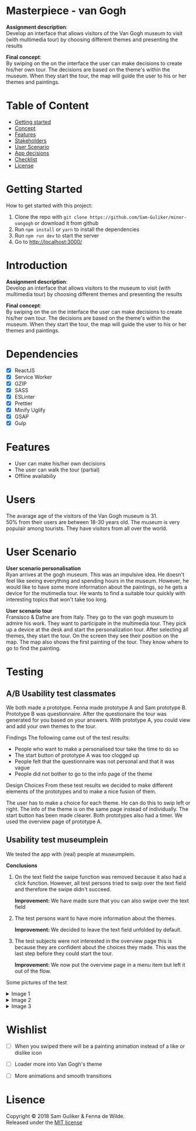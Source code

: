 # Masterpiece - van Gogh
__Assignment description__:  
Develop an interface that allows visitors of the Van Gogh museum to visit (with multimedia tour) by choosing different themes and presenting the results

__Final concept__:  
By swiping on the on the interface the user can make decisions to
create his/her own tour. The decisions are based on the theme's within the museum. When they start the tour, the map will guide the user to his or her themes and paintings. 

# Table of Content
* [Getting started](#getting-started)
* [Concept](#concept)
* [Features](#features)
* [Stakeholders](#stakeholders)
* [User Scenario](#user-scenario)
* [App decisions](app-decisions)
* [Checklist](#checklist)
* [License](#license)

# Getting Started
How to get started with this project:
1.  Clone the repo with `git clone https://github.com/Sam-Guliker/minor-vangogh` or download it from github
2.  Run `npm install` or `yarn` to install the dependencies
3.  Run `npm run dev` to start the server
4.  Go to [http://localhost:3000/](http://localhost:3000/)

# Introduction
__Assignment description__:  
Develop an interface that allows visitors to the museum to visit  (with multimedia tour) by choosing different themes and presenting the results


__Final concept__:  
By swiping on the on the interface the user can make decisions to
create his/her own tour. The decisions are based on the theme's within the museum. When they start the tour, the map will guide the user to his or her themes and paintings. 

# Dependencies
*   [x] ReactJS
*   [x] Service Worker
*   [x] GZIP
*   [x] SASS
*   [x] ESLinter
*   [x] Prettier
*   [x] Minify Uglify
*   [x] GSAP
*   [x] Gulp

# Features
- User can make his/her own decisions
- The user can walk the tour (partial)
- Offline availabiliy

# Users
The avarage age of the visitors of the Van Gogh museum is 31.  
50% from their users are between 18-30 years old. The museum is very populair among tourists. 
They have visitors from all over the world. 

# User Scenario
<b>User scenario personalisation</b><br>
Ryan arrives at the gogh museum. This was an impulsive idea. He doesn't feel like seeing everything and spending hours in the museum. However, he would like to have some more information about the paintings, so he gets a device for the mutimedia tour. He wants to find a suitable tour quickly with interesting topics that won't take too long.

<b>User scenario tour</b><br>
Fransisco & Dafne are from Italy. They go to the van gogh museum to admire his work. They want to participate in the multimedia tour. They pick up a device at the desk and start the personalization tour. After selecting all themes, they start the tour. On the screen they see their position on the map. The map also shows the first painting of the tour. They know where to go to find the painting.

# Testing

## A/B Usability test classmates
We both made a prototype. Fenna made prototype A and Sam prototype B. Prototype B was questionnaire. After the questionaire the tour was generated for you based on your answers.  With prototype A, you could view and add your own themes to the tour.

Findings
The following came out of the test results: 
- People who want to make a personalised tour take the time to do so
- The start button of prototype A was too clogged up
- People felt that the questionnaire was not personal and that it was vague
- People did not bother to go to the info page of the theme

Design Choices
From these test results we decided to make different elements of the prototypes and to make a nice fusion of them.

The user has to make a choice for each theme. He can do this to swip left or right. The info of the theme is on the same page instead of individually. The start button has been made clearer. Both prototypes also had a timer. We used the overview page of prototype A.

## Usability test museumplein
We tested the app with (real) people at museumplein. 

<b>Conclusions</b>  
1. On the text field the swipe function was removed because it also had a click function. However, all test persons tried to swip over the text field and therefore the swipe didn't succeed. 

    <b>Improvement: </b>We have made sure that you can also swipe over the text field

2. The test persons want to have more information about the themes.

    <b>Improvement: </b>We decided to leave the text field unfolded by default.  

3. The test subjects were not interested in the overview page this is because they are confident about the choices they made. This was the last step before they could start the tour. 

    <b>Improvement: </b>We now put the overview page in a menu item but left it out of the flow.  
 

Some pictures of the test  
<details>
<summary>Image 1</summary>

![Test 1](https://github.com/Sam-Guliker/minor-vangogh/blob/master/src/images/test1.jpeg)

</details>
<details>
<summary>Image 2</summary>

![Test 2](https://github.com/Sam-Guliker/minor-vangogh/blob/master/src/images/test2.jpeg)

</details>
<details>
<summary>Image 3</summary>

![Test 3](https://github.com/Sam-Guliker/minor-vangogh/blob/master/src/images/test3.jpeg)

</details>

# Wishlist
- [ ] When you swiped there will be a painting animation instead of a like or dislike icon
- [ ] Loader more into Van Gogh's theme
- [ ] More animations and smooth transitions


# Lisence
Copyright © 2018 Sam Guliker & Fenna de Wilde.  
Released under the [MIT license](https://opensource.org/licenses/MIT)
